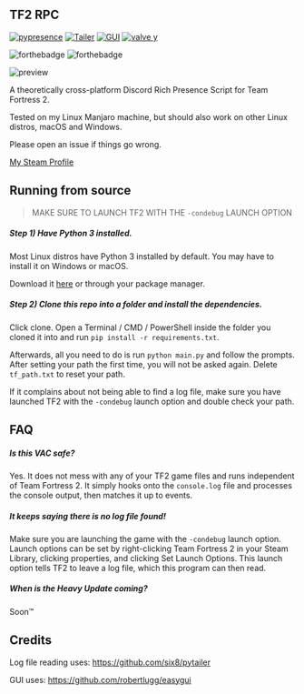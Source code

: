 TF2 RPC
---
[![pypresence](https://img.shields.io/badge/RPC-PyPresence-informational)](https://github.com/qwertyquerty/pypresence)
[![Tailer](https://img.shields.io/badge/Log%20Reader-Tailer-informational)](https://github.com/six8/pytailer)
[![GUI](https://img.shields.io/badge/GUI-easygui-informational)](https://img.shields.io/badge/GUI-easygui-informational)
[![valve y](https://img.shields.io/badge/Heavy%20Update-Never-critical)](https://www.youtube.com/watch?v=oiuyhxp4w9I)


![forthebadge](https://forthebadge.com/images/badges/60-percent-of-the-time-works-every-time.svg)
![forthebadge](https://forthebadge.com/images/badges/made-with-python.svg)

![preview](https://i.imgur.com/rD1PXPQ.gif)


A theoretically cross-platform Discord Rich Presence Script for Team Fortress 2.

Tested on my Linux Manjaro machine, but should also work on other Linux distros, macOS and Windows.

Please open an issue if things go wrong.

[My Steam Profile](https://steamcommunity.com/id/EmeraldSnorlax)

Running from source
---
> MAKE SURE TO LAUNCH TF2 WITH THE `-condebug` LAUNCH OPTION

##### Step 1) Have Python 3 installed.
Most Linux distros have Python 3 installed by default. You may have to install it on Windows or macOS.

Download it [here](https://www.python.org/downloads/) or through your package manager.

##### Step 2) Clone this repo into a folder and install the dependencies.
Click clone. Open a Terminal / CMD / PowerShell inside the folder you cloned it into and run `pip install -r requirements.txt`.

Afterwards, all you need to do is run `python main.py` and follow the prompts.
After setting your path the first time, you will not be asked again.
Delete `tf_path.txt` to reset your path.

If it complains about not being able to find a log file, make sure you have launched TF2 with the `-condebug` launch option and double check your path.


FAQ
---

##### Is this VAC safe?

Yes. It does not mess with any of your TF2 game files and runs independent of Team Fortress 2. It simply hooks onto the `console.log` file and processes the console output, then matches it up to events.

##### It keeps saying there is no log file found!

Make sure you are launching the game with the `-condebug` launch option. Launch options can be set by right-clicking Team Fortress 2 in your Steam Library, clicking properties, and clicking Set Launch Options. This launch option tells TF2 to leave a log file, which this program can then read.

##### When is the Heavy Update coming?

Soon™

Credits
---

Log file reading uses:
https://github.com/six8/pytailer

GUI uses:
https://github.com/robertlugg/easygui

